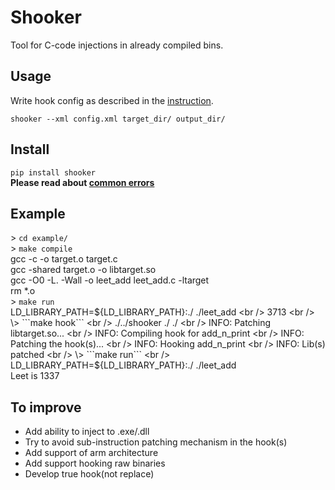 # Shooker
Tool for C-code injections in already compiled bins.

## Usage
Write hook config as described in the [instruction](https://github.com/ReKreker/shooker/blob/master/docs/hooks%20xml.md).

```shooker --xml config.xml target_dir/ output_dir/```

## Install
```pip install shooker```<br />
**Please read about [common errors](https://github.com/ReKreker/shooker/blob/master/docs/common%20errors.md)**

## Example
\> ```cd example/``` <br />
\> ```make compile``` <br />
gcc -c -o target.o target.c <br />
gcc -shared target.o -o libtarget.so <br />
gcc -O0 -L. -Wall -o leet_add leet_add.c -ltarget <br />
rm *.o <br />
\> ```make run``` <br />
LD_LIBRARY_PATH=${LD_LIBRARY_PATH}:./ ./leet_add <br />
3713 <br />
\> ```make hook``` <br />
./../shooker ./ ./ <br />
INFO: Patching libtarget.so... <br />
INFO: Compiling hook for add_n_print <br />
INFO: Patching the hook(s)... <br />
INFO: Hooking add_n_print <br />
INFO: Lib(s) patched <br />
\> ```make run``` <br />
LD_LIBRARY_PATH=${LD_LIBRARY_PATH}:./ ./leet_add <br />
Leet is 1337 <br />

## To improve
- Add ability to inject to .exe/.dll
- Try to avoid sub-instruction patching mechanism in the hook(s)
- Add support of arm architecture
- Add support hooking raw binaries
- Develop true hook(not replace)
